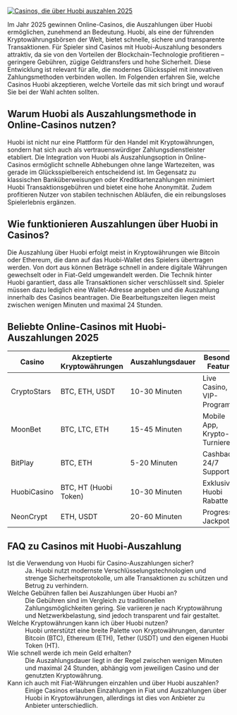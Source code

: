 [![Casinos, die über Huobi auszahlen 2025](https://123-caf.pages.dev/gitsignup.png)](https://vrmoo.ru/Bt82HjjY)

<p>Im Jahr 2025 gewinnen Online-Casinos, die Auszahlungen über Huobi ermöglichen, zunehmend an Bedeutung. Huobi, als eine der führenden Kryptowährungsbörsen der Welt, bietet schnelle, sichere und transparente Transaktionen. Für Spieler sind Casinos mit Huobi-Auszahlung besonders attraktiv, da sie von den Vorteilen der Blockchain-Technologie profitieren – geringere Gebühren, zügige Geldtransfers und hohe Sicherheit. Diese Entwicklung ist relevant für alle, die modernes Glücksspiel mit innovativen Zahlungsmethoden verbinden wollen. Im Folgenden erfahren Sie, welche Casinos Huobi akzeptieren, welche Vorteile das mit sich bringt und worauf Sie bei der Wahl achten sollten.</p>  <h2>Warum Huobi als Auszahlungsmethode in Online-Casinos nutzen?</h2> <p>Huobi ist nicht nur eine Plattform für den Handel mit Kryptowährungen, sondern hat sich auch als vertrauenswürdiger Zahlungsdienstleister etabliert. Die Integration von Huobi als Auszahlungsoption in Online-Casinos ermöglicht schnelle Abhebungen ohne lange Wartezeiten, was gerade im Glücksspielbereich entscheidend ist. Im Gegensatz zu klassischen Banküberweisungen oder Kreditkartenzahlungen minimiert Huobi Transaktionsgebühren und bietet eine hohe Anonymität. Zudem profitieren Nutzer von stabilen technischen Abläufen, die ein reibungsloses Spielerlebnis ergänzen.</p>  <h2>Wie funktionieren Auszahlungen über Huobi in Casinos?</h2> <p>Die Auszahlung über Huobi erfolgt meist in Kryptowährungen wie Bitcoin oder Ethereum, die dann auf das Huobi-Wallet des Spielers übertragen werden. Von dort aus können Beträge schnell in andere digitale Währungen gewechselt oder in Fiat-Geld umgewandelt werden. Die Technik hinter Huobi garantiert, dass alle Transaktionen sicher verschlüsselt sind. Spieler müssen dazu lediglich eine Wallet-Adresse angeben und die Auszahlung innerhalb des Casinos beantragen. Die Bearbeitungszeiten liegen meist zwischen wenigen Minuten und maximal 24 Stunden.</p>  <h2>Beliebte Online-Casinos mit Huobi-Auszahlungen 2025</h2> <table>   <thead>     <tr>       <th>Casino</th>       <th>Akzeptierte Kryptowährungen</th>       <th>Auszahlungsdauer</th>       <th>Besondere Features</th>     </tr>   </thead>   <tbody>     <tr>       <td>CryptoStars</td>       <td>BTC, ETH, USDT</td>       <td>10-30 Minuten</td>       <td>Live Casino, VIP-Programme</td>     </tr>     <tr>       <td>MoonBet</td>       <td>BTC, LTC, ETH</td>       <td>15-45 Minuten</td>       <td>Mobile App, Krypto-Turniere</td>     </tr>     <tr>       <td>BitPlay</td>       <td>BTC, ETH</td>       <td>5-20 Minuten</td>       <td>Cashback, 24/7 Support</td>     </tr>     <tr>       <td>HuobiCasino</td>       <td>BTC, HT (Huobi Token)</td>       <td>10-30 Minuten</td>       <td>Exklusive Huobi Rabatte</td>     </tr>     <tr>       <td>NeonCrypt</td>       <td>ETH, USDT</td>       <td>20-60 Minuten</td>       <td>Progressive Jackpots</td>     </tr>   </tbody> </table>  <h2>FAQ zu Casinos mit Huobi-Auszahlung</h2> <dl>   <dt>Ist die Verwendung von Huobi für Casino-Auszahlungen sicher?</dt>   <dd>Ja. Huobi nutzt modernste Verschlüsselungstechnologien und strenge Sicherheitsprotokolle, um alle Transaktionen zu schützen und Betrug zu verhindern.</dd>    <dt>Welche Gebühren fallen bei Auszahlungen über Huobi an?</dt>   <dd>Die Gebühren sind im Vergleich zu traditionellen Zahlungsmöglichkeiten gering. Sie variieren je nach Kryptowährung und Netzwerkbelastung, sind jedoch transparent und fair gestaltet.</dd>    <dt>Welche Kryptowährungen kann ich über Huobi nutzen?</dt>   <dd>Huobi unterstützt eine breite Palette von Kryptowährungen, darunter Bitcoin (BTC), Ethereum (ETH), Tether (USDT) und den eigenen Huobi Token (HT).</dd>    <dt>Wie schnell werde ich mein Geld erhalten?</dt>   <dd>Die Auszahlungsdauer liegt in der Regel zwischen wenigen Minuten und maximal 24 Stunden, abhängig vom jeweiligen Casino und der genutzten Kryptowährung.</dd>    <dt>Kann ich auch mit Fiat-Währungen einzahlen und über Huobi auszahlen?</dt>   <dd>Einige Casinos erlauben Einzahlungen in Fiat und Auszahlungen über Huobi in Kryptowährungen, allerdings ist dies von Anbieter zu Anbieter unterschiedlich.</dd> </dl>
